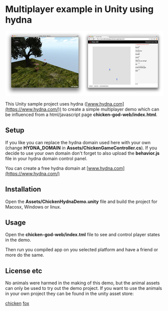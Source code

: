 # Multiplayer example in Unity using hydna

![game and web controller](/screenshots/screen.jpg)

This Unity sample project uses hydna ([www.hydna.com](https://www.hydna.com/)) to create a simple multiplayer demo which can be influenced from a html/javascript page **chicken-god-web/index.html**.

## Setup

If you like you can replace the hydna domain used here with your own (change **HYDNA_DOMAIN** in **Assets/ChickenGameController.cs**). If you decide to use your own domain don't forget to also upload the **behavior.js** file in your hydna domain control panel.

You can create a free hydna domain at [www.hydna.com](https://www.hydna.com/)

## Installation

Open the **Assets/ChickenHydnaDemo.unity** file and build the project for Macosx, Windows or linux.

## Usage

Open the **chicken-god-web/index.tml** file to see and control player states in the demo.

Then run you compiled app on you selected platform and have a friend or more do the same.

## License etc

No animals were harmed in the making of this demo, but the animal assets can only be used to try out the demo project. If you want to use the animals in your own project they can be found in the unity asset store:

[chicken](https://www.assetstore.unity3d.com/#/content/5029)
[fox](https://www.assetstore.unity3d.com/#/content/14260)
